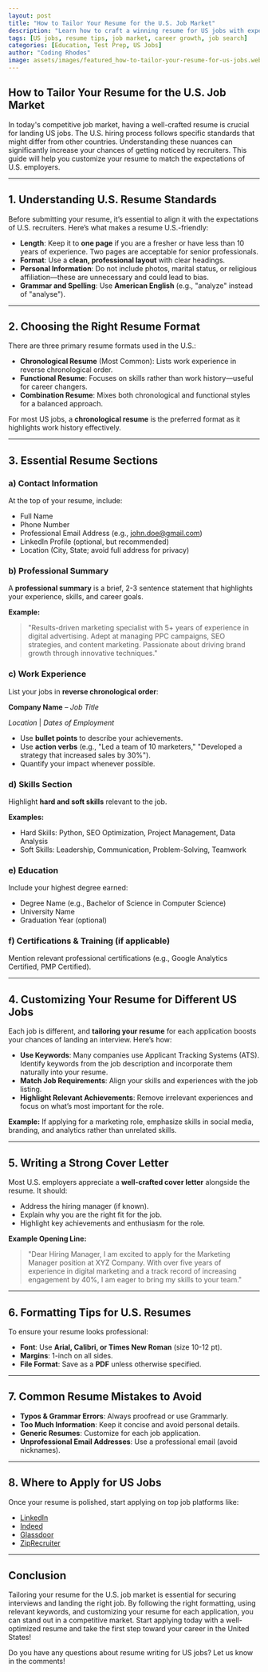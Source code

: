```yaml
---
layout: post
title: "How to Tailor Your Resume for the U.S. Job Market"
description: "Learn how to craft a winning resume for US jobs with expert tips on formatting, keywords, and customization for different industries."
tags: [US jobs, resume tips, job market, career growth, job search]
categories: [Education, Test Prep, US Jobs]
author: "Coding Rhodes"
image: assets/images/featured_how-to-tailor-your-resume-for-us-jobs.webp
---
```


## How to Tailor Your Resume for the U.S. Job Market

In today's competitive job market, having a well-crafted resume is crucial for landing US jobs. The U.S. hiring process follows specific standards that might differ from other countries. Understanding these nuances can significantly increase your chances of getting noticed by recruiters. This guide will help you customize your resume to match the expectations of U.S. employers.

---

## 1. Understanding U.S. Resume Standards

Before submitting your resume, it’s essential to align it with the expectations of U.S. recruiters. Here’s what makes a resume U.S.-friendly:

- **Length**: Keep it to **one page** if you are a fresher or have less than 10 years of experience. Two pages are acceptable for senior professionals.
- **Format**: Use a **clean, professional layout** with clear headings.
- **Personal Information**: Do not include photos, marital status, or religious affiliation—these are unnecessary and could lead to bias.
- **Grammar and Spelling**: Use **American English** (e.g., "analyze" instead of "analyse").

---

## 2. Choosing the Right Resume Format

There are three primary resume formats used in the U.S.:

- **Chronological Resume** (Most Common): Lists work experience in reverse chronological order.
- **Functional Resume**: Focuses on skills rather than work history—useful for career changers.
- **Combination Resume**: Mixes both chronological and functional styles for a balanced approach.

For most US jobs, a **chronological resume** is the preferred format as it highlights work history effectively.

---

## 3. Essential Resume Sections

### a) Contact Information

At the top of your resume, include:

- Full Name
- Phone Number
- Professional Email Address (e.g., john.doe@gmail.com)
- LinkedIn Profile (optional, but recommended)
- Location (City, State; avoid full address for privacy)

### b) Professional Summary

A **professional summary** is a brief, 2-3 sentence statement that highlights your experience, skills, and career goals.

**Example:**

> "Results-driven marketing specialist with 5+ years of experience in digital advertising. Adept at managing PPC campaigns, SEO strategies, and content marketing. Passionate about driving brand growth through innovative techniques."

### c) Work Experience

List your jobs in **reverse chronological order**:

**Company Name** – *Job Title*

*Location* | *Dates of Employment*

- Use **bullet points** to describe your achievements.
- Use **action verbs** (e.g., "Led a team of 10 marketers," "Developed a strategy that increased sales by 30%").
- Quantify your impact whenever possible.

### d) Skills Section

Highlight **hard and soft skills** relevant to the job.

**Examples:**
- Hard Skills: Python, SEO Optimization, Project Management, Data Analysis
- Soft Skills: Leadership, Communication, Problem-Solving, Teamwork

### e) Education

Include your highest degree earned:

- Degree Name (e.g., Bachelor of Science in Computer Science)
- University Name
- Graduation Year (optional)

### f) Certifications & Training (if applicable)

Mention relevant professional certifications (e.g., Google Analytics Certified, PMP Certified).

---

## 4. Customizing Your Resume for Different US Jobs

Each job is different, and **tailoring your resume** for each application boosts your chances of landing an interview. Here’s how:

- **Use Keywords**: Many companies use Applicant Tracking Systems (ATS). Identify keywords from the job description and incorporate them naturally into your resume.
- **Match Job Requirements**: Align your skills and experiences with the job listing.
- **Highlight Relevant Achievements**: Remove irrelevant experiences and focus on what’s most important for the role.

**Example:** If applying for a marketing role, emphasize skills in social media, branding, and analytics rather than unrelated skills.

---

## 5. Writing a Strong Cover Letter

Most U.S. employers appreciate a **well-crafted cover letter** alongside the resume. It should:

- Address the hiring manager (if known).
- Explain why you are the right fit for the job.
- Highlight key achievements and enthusiasm for the role.

**Example Opening Line:**

> "Dear Hiring Manager, I am excited to apply for the Marketing Manager position at XYZ Company. With over five years of experience in digital marketing and a track record of increasing engagement by 40%, I am eager to bring my skills to your team."

---

## 6. Formatting Tips for U.S. Resumes

To ensure your resume looks professional:

- **Font**: Use **Arial, Calibri, or Times New Roman** (size 10-12 pt).
- **Margins**: 1-inch on all sides.
- **File Format**: Save as a **PDF** unless otherwise specified.

---

## 7. Common Resume Mistakes to Avoid

- **Typos & Grammar Errors**: Always proofread or use Grammarly.
- **Too Much Information**: Keep it concise and avoid personal details.
- **Generic Resumes**: Customize for each job application.
- **Unprofessional Email Addresses**: Use a professional email (avoid nicknames).

---

## 8. Where to Apply for US Jobs

Once your resume is polished, start applying on top job platforms like:

- [LinkedIn](https://www.linkedin.com/)
- [Indeed](https://www.indeed.com/)
- [Glassdoor](https://www.glassdoor.com/)
- [ZipRecruiter](https://www.ziprecruiter.com/)

---

## Conclusion

Tailoring your resume for the U.S. job market is essential for securing interviews and landing the right job. By following the right formatting, using relevant keywords, and customizing your resume for each application, you can stand out in a competitive market. Start applying today with a well-optimized resume and take the first step toward your career in the United States!

Do you have any questions about resume writing for US jobs? Let us know in the comments!
